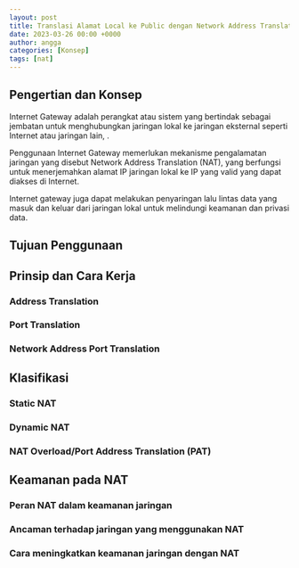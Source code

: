 ```yaml
---
layout: post
title: Translasi Alamat Local ke Public dengan Network Address Translation (NAT)
date: 2023-03-26 00:00 +0000
author: angga
categories: [Konsep]
tags: [nat]
---
```


## Pengertian dan Konsep

Internet Gateway adalah perangkat atau sistem yang bertindak sebagai jembatan untuk menghubungkan jaringan lokal ke jaringan eksternal seperti Internet atau jaringan lain, .

Penggunaan Internet Gateway memerlukan mekanisme pengalamatan jaringan yang disebut Network Address Translation (NAT), yang berfungsi untuk menerjemahkan alamat IP jaringan lokal ke IP yang valid yang dapat diakses di Internet.

Internet gateway juga dapat melakukan penyaringan lalu lintas data yang masuk dan keluar dari jaringan lokal untuk melindungi keamanan dan privasi data.

## Tujuan Penggunaan

## Prinsip dan Cara Kerja

### Address Translation

### Port Translation

### Network Address Port Translation

## Klasifikasi

### Static NAT

### Dynamic NAT

### NAT Overload/Port Address Translation (PAT)

## Keamanan pada NAT

### Peran NAT dalam keamanan jaringan

### Ancaman terhadap jaringan yang menggunakan NAT

### Cara meningkatkan keamanan jaringan dengan NAT
